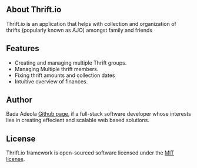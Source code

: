 ## About Thrift.io

Thrift.io is an application that helps with collection and organization of thrifts (popularly known as AJO) amongst family and friends 

## Features


- Creating and managing multiple Thrift groups.
- Managing Multiple thrift members.
- Fixing thrift amounts and collection dates 
- Intuitive overview of finances.

## Author

Bada Adeola [Github page](https://github.com/codeDeeAi), if a full-stack software developer whose interests lies in creating
effecient and scalable web based solutions.

## License

Thrift.io framework is open-sourced software licensed under the [MIT license](https://opensource.org/licenses/MIT).
